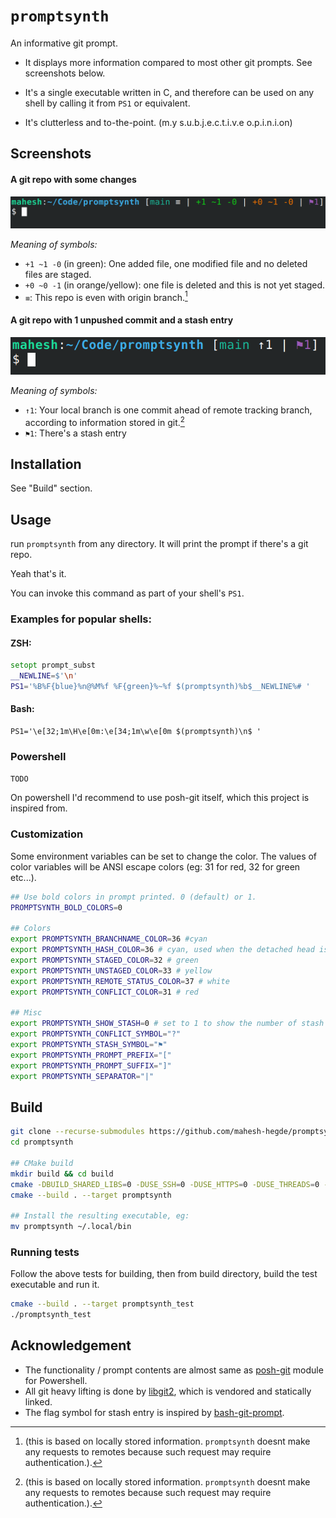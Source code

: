 # `promptsynth`

An informative git prompt.

* It displays more information compared to most other git prompts. See screenshots below.

* It's a single executable written in C, and therefore can be used on any shell by calling it from `PS1` or equivalent.

* It's clutterless and to-the-point. (m.y s.u.b.j.e.c.t.i.v.e o.p.i.n.i.on)

## Screenshots
#### A git repo with some changes
![A git repo with some changes](Screenshots/Promptsynth_Screenshot_01.png)

_Meaning of symbols:_
* `+1 ~1 -0` (in green): One added file, one modified file and no deleted files are staged.
* `+0 ~0 -1` (in orange/yellow): one file is deleted and this is not yet staged.
* `≡`: This repo is even with origin branch.[^noremotecall]

#### A git repo with 1 unpushed commit and a stash entry
![A git repo with 1 unpushed commit and a stash entry](Screenshots/Promptsynth_Screenshot_02.png)

_Meaning of symbols:_
* `↑1`: Your local branch is one commit ahead of remote tracking branch, according to information stored in git.[^noremotecall]
* `⚑1`: There's a stash entry

## Installation

See "Build" section.

## Usage

run `promptsynth` from any directory. It will print the prompt if there's a git repo.

Yeah that's it.

You can invoke this command as part of your shell's `PS1`.

### Examples for popular shells:

#### ZSH:

```zsh
setopt prompt_subst
__NEWLINE=$'\n'
PS1='%B%F{blue}%n@%M%f %F{green}%~%f $(promptsynth)%b$__NEWLINE%# '
```

#### Bash:

```
PS1='\e[32;1m\H\e[0m:\e[34;1m\w\e[0m $(promptsynth)\n$ '
```

### Powershell

`TODO`

On powershell I'd recommend to use posh-git itself, which this project is inspired from.

### Customization

Some environment variables can be set to change the color. The values of color variables will be ANSI escape colors (eg: 31 for red, 32 for green etc...).

```bash
## Use bold colors in prompt printed. 0 (default) or 1.
PROMPTSYNTH_BOLD_COLORS=0

## Colors
export PROMPTSYNTH_BRANCHNAME_COLOR=36 #cyan
export PROMPTSYNTH_HASH_COLOR=36 # cyan, used when the detached head is checked out instead of branch
export PROMPTSYNTH_STAGED_COLOR=32 # green
export PROMPTSYNTH_UNSTAGED_COLOR=33 # yellow
export PROMPTSYNTH_REMOTE_STATUS_COLOR=37 # white
export PROMPTSYNTH_CONFLICT_COLOR=31 # red

## Misc
export PROMPTSYNTH_SHOW_STASH=0 # set to 1 to show the number of stash entries
export PROMPTSYNTH_CONFLICT_SYMBOL="?"
export PROMPTSYNTH_STASH_SYMBOL="⚑"
export PROMPTSYNTH_PROMPT_PREFIX="["
export PROMPTSYNTH_PROMPT_SUFFIX="]"
export PROMPTSYNTH_SEPARATOR="|"
```

## Build

```bash
git clone --recurse-submodules https://github.com/mahesh-hegde/promptsynth.git
cd promptsynth

## CMake build
mkdir build && cd build
cmake -DBUILD_SHARED_LIBS=0 -DUSE_SSH=0 -DUSE_HTTPS=0 -DUSE_THREADS=0 -DCMAKE_BUILD_TYPE=Release ..
cmake --build . --target promptsynth

## Install the resulting executable, eg:
mv promptsynth ~/.local/bin
```

### Running tests
Follow the above tests for building, then from build directory, build the test executable and run it.

```bash
cmake --build . --target promptsynth_test
./promptsynth_test
```

## Acknowledgement
* The functionality / prompt contents are almost same as [posh-git](https://github.com/dahlbyk/posh-git) module for Powershell.
* All git heavy lifting is done by [libgit2](https://github.com/libgit2/libgit2), which is vendored and statically linked.
* The flag symbol for stash entry is inspired by [bash-git-prompt](https://github.com/magicmonty/bash-git-prompt/).

[^noremotecall]: (this is based on locally stored information. `promptsynth` doesnt make any requests to remotes because such request may require authentication.).
